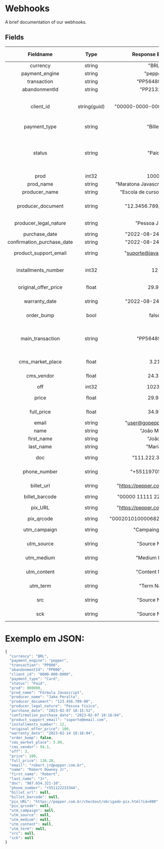 # Webhooks
A brief documentation of our webhooks.

## Fields

|     Fieldname     |      Type      |       Response Example       | Possibilities or Description |
| :---------------: | :------------: | :--------------------------: | :--------------------------: |
|     currency      |     string     |             "BRL"            |            BRL, USD          |
|   payment_engine  |     string     |           "pepper"           |         Constant field       |
|     transaction   |     string     |         "PP56489423"         |         Transactions Id      |
|   abandonmentId   |     string     |          "PP213123"          |          Abandonment Id      |
|     client_id     |   string(guid) |  "00000-0000-0000-0000-000"  | To be used in the recovery of an abandoned cart |
| payment_type | string | "Billet" | Checkout, Pix, Billet, Card |
| status | string | "Paid" | Abandonment, Created, WaitingPayment, Paid, Refused, Refunded, Chargeback | 
| prod | int32 | 10000 | Product Id |
| prod_name | string | "Maratona Javascript em 30 dias" | Product name |
| producer_name | string | "Escola de curso online LTDA" | Producer name |
| producer_document | string | "12.3456.789/0001-10" | Producer document number |
| producer_legal_nature | string | "Pessoa Jurídica | Pessoa física, Pessoa Jurídica |
| purchase_date | string | "2022-08-24 15:10:59" | Purchase date |
| confirmation_purchase_date | string | "2022-08-24 15:10:59" | Approved date |
| product_support_email | string | "suporte@javascript.com" | Product Support Email |
| installments_number | int32 | 12 | Number of transaction installments |
| original_offer_price | float | 29.90 | Price before taxes |
| warranty_date | string | "2022-08-24 15:10:59" | Warranty deadline |
| order_bump | bool | false | If product is orderbump |
| main_transaction | string | "PP56489423" | The main transaction. Could be the same value of transaction field |
| cms_market_place | float | 3.21 | Platform tax amount |
| cms_vendor | float | 24.31 | Producer amount |
| off | int32 | 10232 | Offer Id |
| price | float | 29.90 | Offer price before taxes |
| full_price | float | 34.90 | Price paid by client |
| email | string | "user@gopepper.com.br" | Client email |
| name | string | "João Maria" | Client full name |
| first_name | string | "João" | Client first name |
| last_name | string | "Maria" | Client last name |
| doc | string | "111.222.333-45" | Client document number |
| phone_number | string | "+5511970503010" | Client phone number |
| billet_url | string | "https://pepper.com.br/example" | Billet payment page |
| billet_barcode | string | "00000 11111 22222 333333" | Billet Barcode |
| pix_URL | string | "https://pepper.com.br/example" | Pix payment page |
| pix_qrcode | string | "0002010100006820014br.example" | Pix QRCode |
| utm_campaign | string | "Campaing Name" | Tracking Parameter |
| utm_source | string | "Source Name" | Tracking Parameter |
| utm_medium | string | "Medium Name" | Tracking Parameter |
| utm_content | string | "Content Name" | Tracking Parameter |
| utm_term | string | "Term Name" | Tracking Parameter |
| src | string | "Source Name" | Tracking Parameter |
| sck | string | "Source Name" | Tracking Parameter |

# Exemplo em JSON:

```javascript
{
  "currency": "BRL",
  "payment_engine": "pepper",
  "transaction": "PP000",
  "abandonmentId": "PP000",
  "client_id": "0000-000-0000",
  "payment_type": "Card",
  "status": "Paid",
  "prod": 000000,
  "prod_name": "Fórmula Javascript",
  "producer_name": "Jake Peralta",
  "producer_document": "123.456.789-00",
  "producer_legal_nature": "Pessoa física",
  "purchase_date": "2023-02-07 18:15:52",
  "confirmation_purchase_date": "2023-02-07 18:16:04",
  "product_support_email": "suporte@email.com",
  "installments_number": 12,
  "original_offer_price": 100,
  "warranty_date": "2023-02-14 18:16:04",
  "order_bump": false,
  "cms_market_place": 5.89,
  "cms_vendor": 94.1,
  "off": 3,
  "price": 100,
  "full_price": 138.28,
  "email": "robert.jr@pepper.com.br",
  "name": "Robert Downey Jr",
  "first_name": "Robert",
  "last_name": "Jr",
  "doc": "987.654.321-10",
  "phone_number": "+551122233344",
  "billet_url": null,
  "billet_barcode": null,
  "pix_URL": "https://pepper.com.br/checkout/obrigado-pix.html?id=000",
  "pix_qrcode": null,
  "utm_campaign": null,
  "utm_source": null,
  "utm_medium": null,
  "utm_content": null,
  "utm_term": null,
  "src": null,
  "sck": null
}
```
